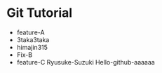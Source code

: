 # Git Tutorial

- feature-A
- 3taka3taka
- himajin315
- Fix-B
- feature-C
Ryusuke-Suzuki
Hello-github-aaaaaa
